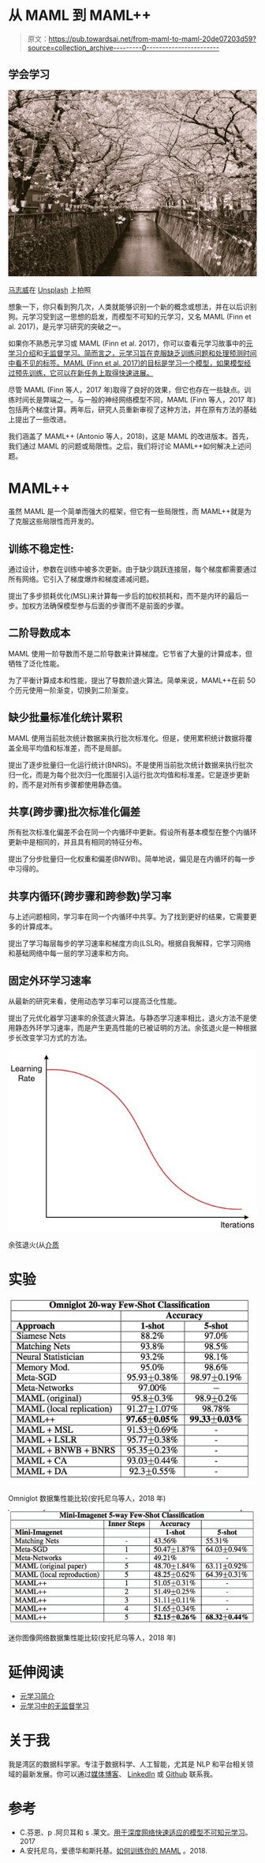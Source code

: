 # 从 MAML 到 MAML++

> 原文：<https://pub.towardsai.net/from-maml-to-maml-20de07203d59?source=collection_archive---------0----------------------->

## 学会学习

![](img/f17da523024263c6a89e0a0763a0d7af.png)

[马志威](https://unsplash.com/@makcedward?utm_source=medium&utm_medium=referral)在 [Unsplash](https://unsplash.com/?utm_source=medium&utm_medium=referral) 上拍照

想象一下，你只看到狗几次，人类就能够识别一个新的概念或想法，并在以后识别狗。元学习受到这一思想的启发，而模型不可知的元学习，又名 MAML (Finn et al. 2017)，是元学习研究的突破之一。

如果你不熟悉元学习或 MAML (Finn et al. 2017)，你可以查看元学习故事中的[元学习介绍](https://medium.com/towards-artificial-intelligence/a-gentle-introduction-to-meta-learning-8e36f3d93f61)和[无监督学习。简而言之，元学习旨在克服缺乏训练问题和处理预测时间中看不见的标签。MAML (Finn et al. 2017)的目标是学习一个模型，如果模型经过预先训练，它可以在新任务上取得快速进展。](https://medium.com/dataseries/unsupervised-learning-in-meta-learning-f71c549e2ae2)

尽管 MAML (Finn 等人，2017 年)取得了良好的效果，但它也存在一些缺点。训练时间长是弊端之一。与一般的神经网络模型不同，MAML (Finn 等人，2017 年)包括两个梯度计算。两年后，研究人员重新审视了这种方法，并在原有方法的基础上提出了一些改进。

我们涵盖了 MAML++ (Antonio 等人，2018)，这是 MAML 的改进版本。首先，我们通过 MAML 的问题或局限性。之后，我们将讨论 MAML++如何解决上述问题。

# MAML++

虽然 MAML 是一个简单而强大的框架，但它有一些局限性，而 MAML++就是为了克服这些局限性而开发的。

## 训练不稳定性:

通过设计，参数在训练中被多次更新。由于缺少跳跃连接层，每个梯度都需要通过所有网络。它引入了梯度爆炸和梯度递减问题。

提出了多步损耗优化(MSL)来计算每一步后的加权损耗和，而不是内环的最后一步。加权方法确保模型参与后面的步骤而不是前面的步骤。

## 二阶导数成本

MAML 使用一阶导数而不是二阶导数来计算梯度。它节省了大量的计算成本，但牺牲了泛化性能。

为了平衡计算成本和性能，提出了导数阶退火算法。简单来说，MAML++在前 50 个历元使用一阶渐变，切换到二阶渐变。

## 缺少批量标准化统计累积

MAML 使用当前批次统计数据来执行批次标准化。但是，使用累积统计数据将覆盖全局平均值和标准差，而不是局部。

提出了逐步批量归一化运行统计(BNRS)。不是使用当前批次统计数据来执行批次归一化，而是为每个批次归一化图层引入运行批次均值和标准差。它是逐步更新的，而不是对所有步骤都使用静态值。

## 共享(跨步骤)批次标准化偏差

所有批次标准化偏差不会在同一个内循环中更新。假设所有基本模型在整个内循环更新中是相同的，并且具有相同的特征分布。

提出了分步批量归一化权重和偏差(BNWB)。简单地说，偏见是在内循环的每一步中习得的。

## 共享内循环(跨步骤和跨参数)学习率

与上述问题相同，学习率在同一个内循环中共享。为了找到更好的结果，它需要更多的计算成本。

提出了学习每层每步的学习速率和梯度方向(LSLR)。根据自我解释，它学习网络和基础网络中每一层的学习速率和方向。

## 固定外环学习速率

从最新的研究来看，使用动态学习率可以提高泛化性能。

提出了元优化器学习速率的余弦退火算法。与静态学习速率相比，退火方法不是使用静态外环学习速率，而是产生更高性能的已被证明的方法。余弦退火是一种根据步长改变学习方式的方法。

![](img/fdbb23ce79fe12bfbde5623b5203167e.png)

余弦退火(从[介质](https://towardsdatascience.com/https-medium-com-reina-wang-tw-stochastic-gradient-descent-with-restarts-5f511975163)

# 实验

![](img/7fdb506ecffe2bacdf6004201632471c.png)

Omniglot 数据集性能比较(安托尼乌等人，2018 年)

![](img/9c79df2a3236177935200d033b476514.png)

迷你图像网络数据集性能比较(安托尼乌等人，2018 年)

# 延伸阅读

*   [元学习简介](https://medium.com/towards-artificial-intelligence/a-gentle-introduction-to-meta-learning-8e36f3d93f61)
*   [元学习中的无监督学习](https://medium.com/dataseries/unsupervised-learning-in-meta-learning-f71c549e2ae2)

# 关于我

我是湾区的数据科学家。专注于数据科学、人工智能，尤其是 NLP 和平台相关领域的最新发展。你可以通过[媒体博客](https://medium.com/@makcedward/)、 [LinkedIn](https://www.linkedin.com/in/edwardma1026) 或 [Github](https://github.com/makcedward) 联系我。

# 参考

*   C.芬恩、p .阿贝耳和 s .莱文。[用于深度网络快速适应的模型不可知元学习](https://arxiv.org/pdf/1703.03400.pdf)。2017
*   A.安托尼乌，爱德华和斯托基。[如何训练你的 MAML](https://arxiv.org/pdf/1810.09502.pdf) 。2018.